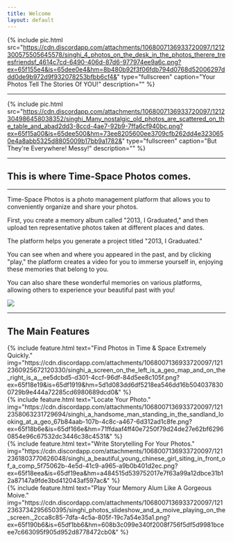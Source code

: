 ```yaml
---
title: Welcome
layout: default
---
```


{% include pic.html src="https://cdn.discordapp.com/attachments/1068007136933720097/1212300575505645578/singhi_4_photos_on_the_desk_in_the_photos_therere_treesfriendsf_4614c7cd-6490-406d-87d6-977974ee9a6c.png?ex=65f155e4&is=65dee0e4&hm=8b480b92f3f06fdb794d0768d52006297ddd0de9b972d9f932078253bfbb6cf4&" type="fullscreen" caption="Your Photos Tell The Stories Of YOU!" description="" %}

<hr />

{% include pic.html src="https://cdn.discordapp.com/attachments/1068007136933720097/1212304986458038352/singhi_Many_nostalgic_old_photos_are_scattered_on_the_table_and_abad2dd3-8ccd-4ae7-92b9-7ffa6cf940bc.png?ex=65f15a00&is=65dee500&hm=73ee8205600ee3709cfb262dd4e3230650e4a8abb5325d8805009b17bb9a1782&" type="fullscreen" caption="But They're Everywhere! Messy!" description="" %}

<hr />

<section class="bg-slate-100 flex justify-center items-center">
  <h1 class="text-3xl lg:text-6xl">This is where Time-Space Photos comes.</h1>
</section>

<hr />

<section class="flex items-center">

<p class="w-full text-xl lg:text-3xl p-4 lg:w-2/3">
Time-Space Photos is a photo management platform that allows you to conveniently organize and share your photos.

First, you create a memory album called "2013, I Graduated," and then upload ten representative photos taken at different places and dates.

The platform helps you generate a project titled "2013, I Graduated."

You can see when and where you appeared in the past, and by clicking "play," the platform creates a video for you to immerse yourself in, enjoying these memories that belong to you.

You can also share these wonderful memories on various platforms, allowing others to experience your beautiful past with you!

</p>

<div class="flex-1  hidden lg:block">
<img class="shadow rounded" src="https://cdn.discordapp.com/attachments/1068007136933720097/1212325316329082900/singhi_a_beautiful_chinese_girl_young_dressing_in_black_long_bl_b85c30d6-b43e-40df-b871-cb741abd2fd8.png?ex=65f16cef&is=65def7ef&hm=88155c54caf11bc417f01e624b452298e70d033a0aba51ccbd78a26f0cc57875&" />
</div>

</section>

<hr />

<section class="bg-lime-50" style="height: auto;">
  <h1 class="text-5xl text-center mb-4">The Main Features</h1>
  <div class="flex flex-wrap text-2xl">
    <div class="w-full md:w-1/2 xl:w-1/4">
    {% include feature.html text="Find Photos in Time & Space Extremely Quickly." img="https://cdn.discordapp.com/attachments/1068007136933720097/1212360925672120330/singhi_a_screen_on_the_left_is_a_geo_map_and_on_the_right_is_a__ee5dcbd5-d301-4ccf-96df-84d5ee8c105f.png?ex=65f18e19&is=65df1919&hm=5d1d083dd6df5218ea546dd16b5040378300729b9e444a72285cd6980689dcd0&" %}
    </div>
    <div class="w-full md:w-1/2 xl:w-1/4">
        {% include feature.html  text="Locate Your Photo." img="https://cdn.discordapp.com/attachments/1068007136933720097/1212358063231729694/singhi_a_handsome_man_standing_in_the_sandland_looking_at_a_geo_67b84aab-107b-4c8c-a467-6d312ad1c8fe.png?ex=65f18b6e&is=65df166e&hm=71ffdaaf4ff40e7250f79d24de27e62bf62960854e96c67532dc3446c38c4531&" %}
    </div>
    <div class="w-full md:w-1/2 xl:w-1/4">
       {%  include feature.html text="Write Storytelling For Your Photos." img="https://cdn.discordapp.com/attachments/1068007136933720097/1212361803770626048/singhi_a_beautiful_young_chinese_girl_siting_in_front_of_a_comp_5f75062b-4e5d-41c9-a965-a9b0b401d2ec.png?ex=65f18eea&is=65df19ea&hm=a484515d539752017e7f63a99a12dbce31b12a87147a9fde3bd412043af597ac&" %}
    </div>
    <div class="w-full md:w-1/2 xl:w-1/4">
    {% include feature.html text="Play Your Memory Alum Like A Gorgeous Moive." img="https://cdn.discordapp.com/attachments/1068007136933720097/1212363734295650395/singhi_photos_slideshow_and_a_moive_playing_on_the_screen._2cca8c85-7dfa-4c5a-805f-19c7a54e35a1.png?ex=65f190b6&is=65df1bb6&hm=608b3c099e340f2008f756f5df5d9981bceee7c663095f905d952d8778472cb0&" %}
    </div>
  </div>
</section>
